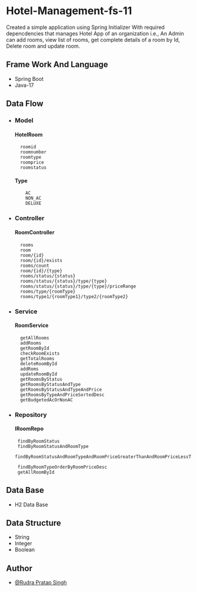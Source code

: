 # Hotel-Management-fs-11
Created a simple application using Spring Initializer With required depencdencies that manages Hotel App of an organization i.e., An Admin can add rooms, view list of rooms, get complete details of a room by Id, Delete room and update room.

## Frame Work And Language
* Spring Boot
* Java-17

## Data Flow
* ### Model
   #### HotelRoom
        roomid
        roomnumber
        roomtype
        roomprice
        roomstatus
   #### Type  
          AC
          NON_AC
          DELUXE       

* ### Controller
  #### RoomController
        rooms 
        room
        room/{id}
        room/{id}/exists
        rooms/count
        room/{id}/{type}
        rooms/status/{status}
        rooms/status/{status}/type/{type}
        rooms/status/{status}/type/{type}/priceRange
        rooms/type/{roomType}
        rooms/type1/{roomType1}/type2/{roomType2}
* ### Service
  #### RoomService
        getAllRooms
        addRooms
        getRoomById
        checkRoomExists
        getTotalRooms
        deleteRoomById
        addRoms 
        updateRoomById 
        getRoomsByStatus  
        getRoomsByStatusAndType 
        getRoomsByStatusAndTypeAndPrice
        getRoomsByTypeAndPriceSortedDesc
        getBudgetedAcOrNonAC
 * ### Repository
   #### IRoomRepo 
        findByRoomStatus
        findByRoomStatusAndRoomType
        findByRoomStatusAndRoomTypeAndRoomPriceGreaterThanAndRoomPriceLessThan       
        
        findByRoomTypeOrderByRoomPriceDesc
        getAllRoomById

## Data Base 
   * H2 Data Base        
## Data Structure
* String
* Integer 
* Boolean 

## Author

- [@Rudra Pratap Singh](https://github.com/rudrapratapsingh2000)

